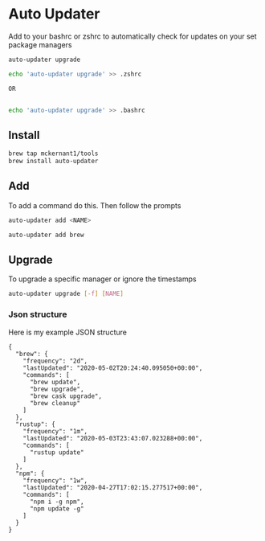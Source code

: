 # Auto Updater
Add to your bashrc or zshrc to automatically check for updates on your set package managers

```bash
auto-updater upgrade
```

```bash
echo 'auto-updater upgrade' >> .zshrc

OR


echo 'auto-updater upgrade' >> .bashrc
```

## Install
```bash
brew tap mckernant1/tools
brew install auto-updater
```

## Add
To add a command do this. Then follow the prompts

```bash
auto-updater add <NAME>
```

```bash
auto-updater add brew
```

## Upgrade
To upgrade a specific manager or ignore the timestamps
```bash
auto-updater upgrade [-f] [NAME]
```


### Json structure
Here is my example JSON structure
```json5
{
  "brew": {
    "frequency": "2d",
    "lastUpdated": "2020-05-02T20:24:40.095050+00:00",
    "commands": [
      "brew update",
      "brew upgrade",
      "brew cask upgrade",
      "brew cleanup"
    ]
  },
  "rustup": {
    "frequency": "1m",
    "lastUpdated": "2020-05-03T23:43:07.023288+00:00",
    "commands": [
      "rustup update"
    ]
  },
  "npm": {
    "frequency": "1w",
    "lastUpdated": "2020-04-27T17:02:15.277517+00:00",
    "commands": [
      "npm i -g npm",
      "npm update -g"
    ]
  }
}

```
